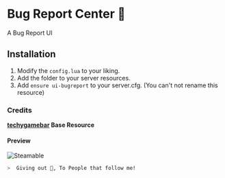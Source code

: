 # Bug Report Center 🎉
A Bug Report UI

## Installation

1) Modify the `config.lua` to your liking.
2) Add the folder to your server resources.
3) Add `ensure ui-bugreport` to your server.cfg. (You can't not rename this resource)

### Credits
**[techygamebar](https://github.com/techygamebar/standalone-ui-bugreport) Base Resource**

#### Preview 
![Steamable](https://user-images.githubusercontent.com/90366824/138571288-adafab40-c275-4523-af35-d039fdd3909e.gif)


```zsh
>  Giving out 🍪, To People that follow me!
```

